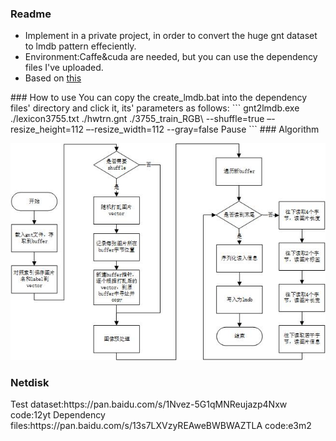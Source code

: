 ### Readme
<ul>
<li>Implement in a private project, in order to convert the huge gnt dataset to lmdb pattern effeciently.</li>
<li>Environment:Caffe&cuda are needed, but you can use the dependency files I've uploaded.</li>
<li>Based on <a href="http://www.p-chao.com/2016-05-05/caffe%E7%9A%84%E5%9B%BE%E5%83%8F%E8%BD%AC%E6%8D%A2%E5%B7%A5%E5%85%B7convert_imageset%E6%BA%90%E7%A0%81%E5%88%86%E6%9E%90/">this</a></li>
</ul>
### How to use
You can copy the create_lmdb.bat into the dependency files' directory and click it,  its' parameters as follows:
```
gnt2lmdb.exe ./lexicon3755.txt ./hwtrn.gnt ./3755_train_RGB\
--shuffle=true –-resize_height=112 –-resize_width=112 --gray=false
Pause
```
### Algorithm

![Example image2](https://github.com/HuiyanWen/gnt2lmdb/blob/master/1.png)

<h3>Netdisk</h3>
Test dataset:https://pan.baidu.com/s/1Nvez-5G1qMNReujazp4Nxw  code:12yt
Dependency files:https://pan.baidu.com/s/13s7LXVzyREAweBWBWAZTLA  code:e3m2
